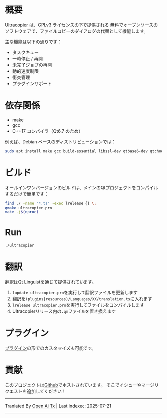 ﻿
# 概要

[Ultracopier](https://ultracopier.herman-brule.com/) は、GPLv3 ライセンスの下で提供される
無料でオープンソースのソフトウェアで、ファイルコピーのダイアログの代替として機能します。

主な機能は以下の通りです：
- タスクキュー
- 一時停止 / 再開
- 未完了ジョブの再開
- 動的速度制限
- 衝突管理
- プラグインサポート

# 依存関係
- make
- gcc
- C++17 コンパイラ（Qt6.7 のため）

例えば、Debian ベースのディストリビューションでは： 



```bash
sudo apt install make gcc build-essential libssl-dev qtbase6-dev qtchooser qt6-qmake qtbase6-dev-tools qttools6-dev-tools
```
# ビルド

オールインワンバージョンのビルドは、メインのQtプロジェクトをコンパイルするだけで簡単です：


```bash
find ./ -name '*.ts' -exec lrelease {} \;
qmake ultracopier.pro
make -j$(nproc)
```

# Run

```bash
./ultracopier
```
# 翻訳

翻訳は[Qt Linguist](http://doc.qt.io/qt-6/qtlinguist-index.html)を通じて提供されています。

1. `lupdate ultracopier.pro`を実行して翻訳ファイルを更新します
2. 翻訳を`(plugins|resources)/Languages/XX/translation.ts`に入れます
3. `lrelease ultracopier.pro`を実行してファイルをコンパイルします
4. Ultracopierリリース内の`.qm`ファイルを置き換えます


# プラグイン

[プラグイン](https://raw.githubusercontent.com/alphaonex86/Ultracopier/master/plugins/README.md)の形でのカスタマイズも可能です。


# 貢献
このプロジェクトは[Github](https://github.com/alphaonex86/Ultracopier)でホストされています。
そこでイシューやマージリクエストを追加してください！




---

Tranlated By [Open Ai Tx](https://github.com/OpenAiTx/OpenAiTx) | Last indexed: 2025-07-21

---